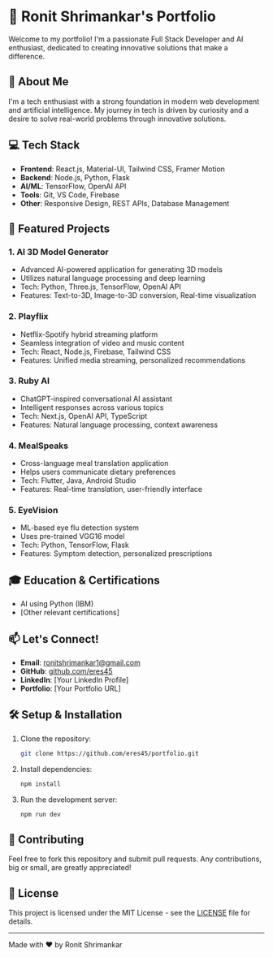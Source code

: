 # 🚀 Ronit Shrimankar's Portfolio

Welcome to my portfolio! I'm a passionate Full Stack Developer and AI enthusiast, dedicated to creating innovative solutions that make a difference.

## 🎯 About Me

I'm a tech enthusiast with a strong foundation in modern web development and artificial intelligence. My journey in tech is driven by curiosity and a desire to solve real-world problems through innovative solutions.

## 💻 Tech Stack

- **Frontend**: React.js, Material-UI, Tailwind CSS, Framer Motion
- **Backend**: Node.js, Python, Flask
- **AI/ML**: TensorFlow, OpenAI API
- **Tools**: Git, VS Code, Firebase
- **Other**: Responsive Design, REST APIs, Database Management

## 🌟 Featured Projects

### 1. AI 3D Model Generator
- Advanced AI-powered application for generating 3D models
- Utilizes natural language processing and deep learning
- Tech: Python, Three.js, TensorFlow, OpenAI API
- Features: Text-to-3D, Image-to-3D conversion, Real-time visualization

### 2. Playflix
- Netflix-Spotify hybrid streaming platform
- Seamless integration of video and music content
- Tech: React, Node.js, Firebase, Tailwind CSS
- Features: Unified media streaming, personalized recommendations

### 3. Ruby AI
- ChatGPT-inspired conversational AI assistant
- Intelligent responses across various topics
- Tech: Next.js, OpenAI API, TypeScript
- Features: Natural language processing, context awareness

### 4. MealSpeaks
- Cross-language meal translation application
- Helps users communicate dietary preferences
- Tech: Flutter, Java, Android Studio
- Features: Real-time translation, user-friendly interface

### 5. EyeVision
- ML-based eye flu detection system
- Uses pre-trained VGG16 model
- Tech: Python, TensorFlow, Flask
- Features: Symptom detection, personalized prescriptions

## 🎓 Education & Certifications

- AI using Python (IBM)
- [Other relevant certifications]

## 📫 Let's Connect!

- **Email**: [ronitshrimankar1@gmail.com](mailto:ronitshrimankar1@gmail.com)
- **GitHub**: [github.com/eres45](https://github.com/eres45)
- **LinkedIn**: [Your LinkedIn Profile]
- **Portfolio**: [Your Portfolio URL]

## 🛠️ Setup & Installation

1. Clone the repository:
   ```bash
   git clone https://github.com/eres45/portfolio.git
   ```
2. Install dependencies:
   ```bash
   npm install
   ```
3. Run the development server:
   ```bash
   npm run dev
   ```

## 🤝 Contributing

Feel free to fork this repository and submit pull requests. Any contributions, big or small, are greatly appreciated!

## 📄 License

This project is licensed under the MIT License - see the [LICENSE](LICENSE) file for details.

---
Made with ❤️ by Ronit Shrimankar
